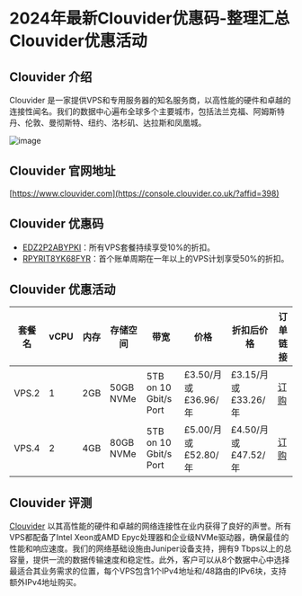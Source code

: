 # 2024年最新Clouvider优惠码-整理汇总Clouvider优惠活动

## Clouvider 介绍
Clouvider 是一家提供VPS和专用服务器的知名服务商，以高性能的硬件和卓越的连接性闻名。我们的数据中心遍布全球多个主要城市，包括法兰克福、阿姆斯特丹、伦敦、曼彻斯特、纽约、洛杉矶、达拉斯和凤凰城。

![image](https://github.com/mankaranohan854973/Clouvider/assets/167613933/216f7a1b-0942-4d8a-b3f7-377aef4d1daf)

## Clouvider 官网地址
[https://www.clouvider.com](https://console.clouvider.co.uk/?affid=398)

## Clouvider 优惠码
- [EDZ2P2ABYPKI](https://console.clouvider.co.uk/?affid=398)：所有VPS套餐持续享受10%的折扣。
- [RPYRIT8YK68FYR](https://console.clouvider.co.uk/?affid=398)：首个账单周期在一年以上的VPS计划享受50%的折扣。

## Clouvider 优惠活动
| 套餐名  | vCPU | 内存 | 存储空间     | 带宽                   | 价格                     | 折扣后价格              | 订单链接                                     |
|-------|------|-----|-----------|----------------------|------------------------|--------------------|--------------------------------------------|
| VPS.2 | 1    | 2GB | 50GB NVMe  | 5TB on 10 Gbit/s Port | £3.50/月 或 £36.96/年 | £3.15/月 或 £33.26/年 | [订购](https://console.clouvider.co.uk/?cmd=cart&action=add&id=981) |
| VPS.4 | 2    | 4GB | 80GB NVMe  | 5TB on 10 Gbit/s Port | £5.00/月 或 £52.80/年 | £4.50/月 或 £47.52/年 | [订购](https://console.clouvider.co.uk/?cmd=cart&action=add&id=988) |

## Clouvider 评测
[Clouvider](https://console.clouvider.co.uk/?affid=398) 以其高性能的硬件和卓越的网络连接性在业内获得了良好的声誉。所有VPS都配备了Intel Xeon或AMD Epyc处理器和企业级NVMe驱动器，确保最佳的性能和响应速度。我们的网络基础设施由Juniper设备支持，拥有9 Tbps以上的总容量，提供一流的数据传输速度和稳定性。此外，客户可以从8个数据中心中选择最适合其业务需求的位置，每个VPS包含1个IPv4地址和/48路由的IPv6块，支持额外IPv4地址购买。
